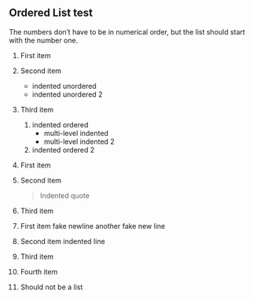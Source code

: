 ## Ordered List test
The numbers don’t have to be in numerical order, but the list should start with the number one.

1. First item
2. Second item
    - indented unordered
    - indented unordered 2
3. Third item
    1. indented ordered
        + multi-level indented
        + multi-level indented 2
    1. indented ordered 2
  
1. First item
1. Second item
    > Indented quote
1. Third item

1. First item
fake newline
another fake new line
1. Second item
    indented line
3. Third item
5. Fourth item

13. Should not be a list
